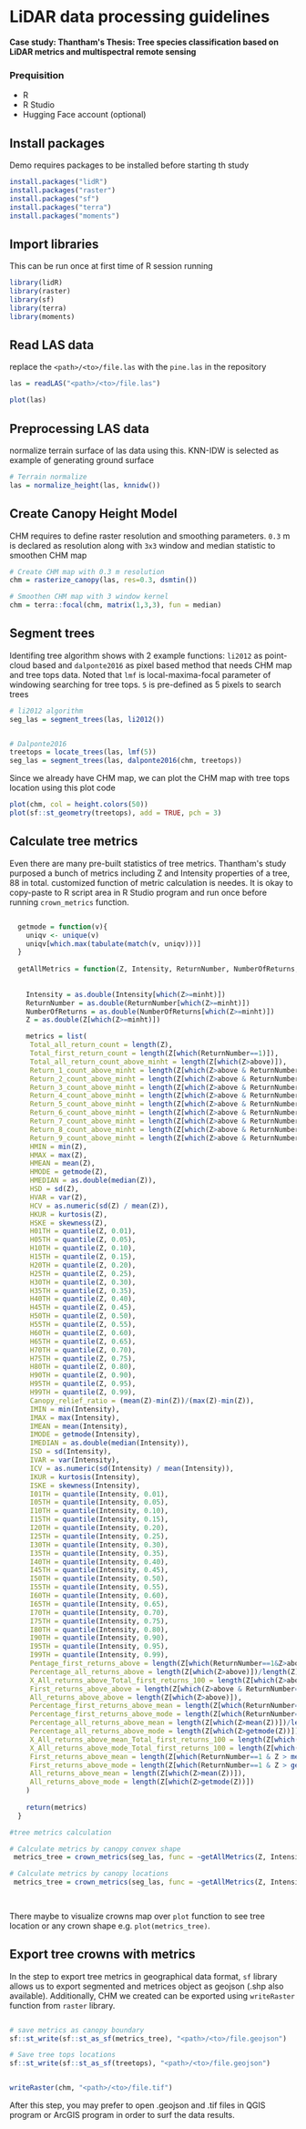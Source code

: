 # LiDAR data processing guidelines

**Case study: Thantham's Thesis: Tree species classification based on LiDAR metrics and multispectral remote sensing**

### Prequisition

- R
- R Studio
- Hugging Face account (optional)

## Install packages

Demo requires packages to be installed before starting th study

```R
install.packages("lidR")
install.packages("raster")
install.packages("sf")
install.packages("terra")
install.packages("moments")
```

## Import libraries

This can be run once at first time of R session running

```R
library(lidR)
library(raster)
library(sf)
library(terra)
library(moments)
```

## Read LAS data

replace the `<path>/<to>/file.las` with the `pine.las` in the repository 

```R
las = readLAS("<path>/<to>/file.las")

plot(las)
```

## Preprocessing LAS data
normalize terrain surface of las data using this. KNN-IDW is selected as example of generating ground surface
```R
# Terrain normalize
las = normalize_height(las, knnidw())
```

## Create Canopy Height Model

CHM requires to define raster resolution and smoothing parameters. `0.3` m is declared as resolution along with `3x3` window and median statistic to smoothen CHM map 
```R
# Create CHM map with 0.3 m resolution
chm = rasterize_canopy(las, res=0.3, dsmtin())

# Smoothen CHM map with 3 window kernel
chm = terra::focal(chm, matrix(1,3,3), fun = median)
```

## Segment trees
Identifing tree algorithm  shows with 2 example functions: `li2012` as point-cloud based and `dalponte2016` as pixel based method that needs CHM map and tree tops data. Noted that `lmf` is local-maxima-focal parameter of windowing searching for tree tops. `5` is pre-defined as 5 pixels to search trees
```R
# li2012 algorithm
seg_las = segment_trees(las, li2012())


# Dalponte2016
treetops = locate_trees(las, lmf(5))
seg_las = segment_trees(las, dalponte2016(chm, treetops))

```

Since we already have CHM map, we can plot the CHM map with tree tops location using this plot code

```R
plot(chm, col = height.colors(50))
plot(sf::st_geometry(treetops), add = TRUE, pch = 3)
```

## Calculate tree metrics

Even there are many pre-built statistics of tree metrics. Thantham's study purposed a bunch of metrics including Z and Intensity properties of a tree, 88 in total. customized function of metric calculation is needes. It is okay to copy-paste to R script area in R Studio program and run once before running `crown_metrics` function.

```R

  getmode = function(v){
    uniqv <- unique(v)
    uniqv[which.max(tabulate(match(v, uniqv)))]
  }
  
  getAllMetrics = function(Z, Intensity, ReturnNumber, NumberOfReturns, above=2.0, minht=1.37){
    
    
    Intensity = as.double(Intensity[which(Z>=minht)])
    ReturnNumber = as.double(ReturnNumber[which(Z>=minht)])
    NumberOfReturns = as.double(NumberOfReturns[which(Z>=minht)])
    Z = as.double(Z[which(Z>=minht)])

    metrics = list(
     Total_all_return_count = length(Z),
     Total_first_return_count = length(Z[which(ReturnNumber==1)]),
     Total_all_return_count_above_minht = length(Z[which(Z>above)]),
     Return_1_count_above_minht = length(Z[which(Z>above & ReturnNumber==1)]),
     Return_2_count_above_minht = length(Z[which(Z>above & ReturnNumber==2)]),
     Return_3_count_above_minht = length(Z[which(Z>above & ReturnNumber==3)]),
     Return_4_count_above_minht = length(Z[which(Z>above & ReturnNumber==4)]),
     Return_5_count_above_minht = length(Z[which(Z>above & ReturnNumber==5)]),
     Return_6_count_above_minht = length(Z[which(Z>above & ReturnNumber==6)]),
     Return_7_count_above_minht = length(Z[which(Z>above & ReturnNumber==7)]),
     Return_8_count_above_minht = length(Z[which(Z>above & ReturnNumber==8)]),
     Return_9_count_above_minht = length(Z[which(Z>above & ReturnNumber==9)]),
     HMIN = min(Z),
     HMAX = max(Z),
     HMEAN = mean(Z),
     HMODE = getmode(Z),
     HMEDIAN = as.double(median(Z)),
     HSD = sd(Z),
     HVAR = var(Z),
     HCV = as.numeric(sd(Z) / mean(Z)),
     HKUR = kurtosis(Z),
     HSKE = skewness(Z),
     H01TH = quantile(Z, 0.01),
     H05TH = quantile(Z, 0.05),
     H10TH = quantile(Z, 0.10),
     H15TH = quantile(Z, 0.15),
     H20TH = quantile(Z, 0.20),
     H25TH = quantile(Z, 0.25),
     H30TH = quantile(Z, 0.30),
     H35TH = quantile(Z, 0.35),
     H40TH = quantile(Z, 0.40),
     H45TH = quantile(Z, 0.45),
     H50TH = quantile(Z, 0.50),
     H55TH = quantile(Z, 0.55),
     H60TH = quantile(Z, 0.60),
     H65TH = quantile(Z, 0.65),
     H70TH = quantile(Z, 0.70),
     H75TH = quantile(Z, 0.75),
     H80TH = quantile(Z, 0.80),
     H90TH = quantile(Z, 0.90),
     H95TH = quantile(Z, 0.95),
     H99TH = quantile(Z, 0.99),
     Canopy_relief_ratio = (mean(Z)-min(Z))/(max(Z)-min(Z)),
     IMIN = min(Intensity),
     IMAX = max(Intensity),
     IMEAN = mean(Intensity),
     IMODE = getmode(Intensity),
     IMEDIAN = as.double(median(Intensity)),
     ISD = sd(Intensity),
     IVAR = var(Intensity),
     ICV = as.numeric(sd(Intensity) / mean(Intensity)),
     IKUR = kurtosis(Intensity),
     ISKE = skewness(Intensity),
     I01TH = quantile(Intensity, 0.01),
     I05TH = quantile(Intensity, 0.05),
     I10TH = quantile(Intensity, 0.10),
     I15TH = quantile(Intensity, 0.15),
     I20TH = quantile(Intensity, 0.20),
     I25TH = quantile(Intensity, 0.25),
     I30TH = quantile(Intensity, 0.30),
     I35TH = quantile(Intensity, 0.35),
     I40TH = quantile(Intensity, 0.40),
     I45TH = quantile(Intensity, 0.45),
     I50TH = quantile(Intensity, 0.50),
     I55TH = quantile(Intensity, 0.55),
     I60TH = quantile(Intensity, 0.60),
     I65TH = quantile(Intensity, 0.65),
     I70TH = quantile(Intensity, 0.70),
     I75TH = quantile(Intensity, 0.75),
     I80TH = quantile(Intensity, 0.80),
     I90TH = quantile(Intensity, 0.90),
     I95TH = quantile(Intensity, 0.95),
     I99TH = quantile(Intensity, 0.99),
     Pentage_first_returns_above = length(Z[which(ReturnNumber==1&Z>above)])/length(Z)*100,
     Percentage_all_returns_above = length(Z[which(Z>above)])/length(Z)*100,
     X_All_returns_above_Total_first_returns_100 = length(Z[which(Z>above)])/length(Z[which(ReturnNumber==1)])*100,
     First_returns_above_above = length(Z[which(Z>above & ReturnNumber==1)]),
     All_returns_above_above = length(Z[which(Z>above)]),
     Percentage_first_returns_above_mean = length(Z[which(ReturnNumber==1&Z>mean(Z))])/length(Z)*100,
     Percentage_first_returns_above_mode = length(Z[which(ReturnNumber==1&Z>getmode(Z))])/length(Z)*100,
     Percentage_all_returns_above_mean = length(Z[which(Z>mean(Z))])/length(Z)*100,
     Percentage_all_returns_above_mode = length(Z[which(Z>getmode(Z))])/length(Z)*100,
     X_All_returns_above_mean_Total_first_returns_100 = length(Z[which(Z>mean(Z))])/length(Z[which(ReturnNumber==1)])*100,
     X_All_returns_above_mode_Total_first_returns_100 = length(Z[which(Z>getmode(Z))])/length(Z[which(ReturnNumber==1)])*100,
     First_returns_above_mean = length(Z[which(ReturnNumber==1 & Z > mean(Z))]),
     First_returns_above_mode = length(Z[which(ReturnNumber==1 & Z > getmode(Z))]),
     All_returns_above_mean = length(Z[which(Z>mean(Z))]),
     All_returns_above_mode = length(Z[which(Z>getmode(Z))])
    )
    
    return(metrics)
  }

#tree metrics calculation

# Calculate metrics by canopy convex shape
 metrics_tree = crown_metrics(seg_las, func = ~getAllMetrics(Z, Intensity, ReturnNumber, NumberOfReturns, above = 2.0, minht = 1.37), geom="convex")

# Calculate metrics by canopy locations
 metrics_tree = crown_metrics(seg_las, func = ~getAllMetrics(Z, Intensity, ReturnNumber, NumberOfReturns, above = 2.0, minht = 1.37))

  
```

There maybe to visualize crowns map over `plot` function to see tree location or any crown shape e.g. `plot(metrics_tree)`.

## Export tree crowns with metrics

In the step to export tree metrics in geographical data format, `sf` library allows us to export segmented and metrices object as geojson (.shp also available). Additionally, CHM we created can be exported using `writeRaster` function from `raster` library.

```R

# save metrics as canopy boundary
sf::st_write(sf::st_as_sf(metrics_tree), "<path>/<to>/file.geojson")

# Save tree tops locations
sf::st_write(sf::st_as_sf(treetops), "<path>/<to>/file.geojson")


writeRaster(chm, "<path>/<to>/file.tif")
```

After this step, you may prefer to open .geojson and .tif files in QGIS program or ArcGIS program in order to surf the data results.
